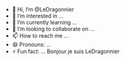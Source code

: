 - 👋 Hi, I’m @LeDragonnier
- 👀 I’m interested in ...
- 🌱 I’m currently learning ...
- 💞️ I’m looking to collaborate on ...
- 📫 How to reach me ...
- 😄 Pronouns: ...
- ⚡ Fun fact: ...
Bonjour je suis LeDragonnier<!---
LeDragonnier/LeDragonnier is a ✨ special ✨ repository because its `README.md` (this file) appears on your GitHub profile.
You can click the Preview link to take a look at your changes.
--->
